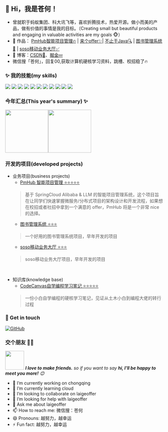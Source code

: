 
## 👋 Hi，我是苍何！

- 曾就职于蚂蚁集团、科大讯飞等，喜欢折腾技术，热爱开源。做小而美的产品，做有价值的事情是我的目标。（Creating small but beautiful products and engaging in valuable activities are my goals 🐵）
- 🏡 作品： <a href="https://github.com/laigeoffer/pmhub" target="_blank">PmHub智能项目管理🔥</a> | <a href="https://github.com/laigeoffer/laigeoffer" target="_blank">来个offer✨</a>| <a href="https://github.com/freestylefly/CodeCanvas" target="_blank">不止于Java🔍</a> | <a href="https://github.com/freestylefly/library" target="_blank">图书管理系统🚀</a> | <a href="https://github.com/freestylefly/SOSO" target="_blank">soso移动业务大厅✅</a> 
- :pencil: 博客：[CSDN💬](https://blog.csdn.net/qq_43270074?spm=1000.2115.3001.5343)、[掘金💤](https://juejin.cn/user/588993963763405) 
- 微信搜「苍何」，回复00,获取计算机硬核学习资料，跳槽、校招稳了🔥


### ✨ 我的技能(my skills)   

![](https://img.shields.io/badge/-Java-4C7491?style=flat-square&logo=java&logoColor=fff)
![](https://img.shields.io/badge/-Spring-5FB832?style=flat-square&logo=Spring&logoColor=fff)
![](https://img.shields.io/badge/-Python-3e74a2?style=flat-square&logo=Python&logoColor=fff)
![](https://img.shields.io/badge/-Node.js-339933?style=flat-square&logo=Node.js&logoColor=fff)
![](https://img.shields.io/badge/-Vue-4fc08d?style=flat-square&logo=Vue.js&logoColor=fff)
![](https://img.shields.io/badge/-React-2d98ce?style=flat-square&logo=React&logoColor=fff)
![](https://img.shields.io/badge/-Docker-2496ED?style=flat-square&logo=Docker&logoColor=fff)
![](https://img.shields.io/badge/-Linux-000000?style=flat-square&logo=Linux&logoColor=fff)
![](https://img.shields.io/badge/-MySQL-4479A1?style=flat-square&logo=MySQL&logoColor=fff)
![](https://img.shields.io/badge/-Redis-DC382D?style=flat-square&logo=Redis&logoColor=fff)
![](https://img.shields.io/badge/-Git-E84E31?style=flat-square&logo=Git&logoColor=fff)


### 今年汇总(This year's summary) ✨

<img align="" height="137px" src="https://github-readme-stats.vercel.app/api?username=freestylefly&hide_border=true&show_icons=true&include_all_commits=true&line_height=21&bg_color=0,EC6C6C,FFD479,FFFC79,73FA79&theme=graywhite&" /><img align="" height="137px" src="https://github-readme-stats.vercel.app/api/top-langs/?username=freestylefly&hide_title=true&hide_border=true&layout=compact&bg_color=0,73FA79,73FDFF,D783FF&theme=graywhite&locale=cn" />



### 开发的项目(developed projects)

- 业务项目(business projects)
  - [PmHub 智能项目管理 ⭐⭐⭐⭐⭐](https://github.com/laigeoffer/pmhub)
  > 基于 SpringCloud Alibaba & LLM 的智能项目管理系统，这个项目旨在让同学们快速掌握微服务/分布式项目的架构设计和开发流程，如果想在校招或者社招中拿到一个满意的 offer，PmHub 将是一个非常 nice 的选择。
  - [图书管理系统 ⭐⭐⭐](https://github.com/freestylefly/library)
  > 一个好用的图书管理系统项目，早年开发的项目
  - [soso移动业务大厅 ⭐⭐⭐](https://github.com/freestylefly/SOSO)
  > soso移动业务大厅项目，早年开发的项目
  
 


<br>


- 知识库(knowledge base)
  - [CodeCanvas自学编程学习笔记 ⭐⭐⭐⭐⭐](https://github.com/freestylefly/CodeCanvas)
   > 一份小白自学编程的硬核学习笔记，见证从土木小白到编程大佬的转行过程




### 🎉 Get in touch

[![GitHub](https://img.shields.io/badge/GitHub-grey?logo=github)](https://github.com/freestylefly)
### 交个朋友 👬🏻

<img src="https://media.giphy.com/media/LnQjpWaON8nhr21vNW/giphy.gif" width="60"> <em><b>I love to make friends.</b> so if you want to say <b>hi, I'll be happy to meet you more!</b> 😊</em>

- 🔭 I’m currently working on chongqing
- 🌱 I’m currently learning cloud
- 👯 I’m looking to collaborate on laigeoffer
- 🤔 I’m looking for help with laigeoffer
- 💬 Ask me about laigeoffer
- 📫 How to reach me: 微信搜：苍何
- 😄 Pronouns: 越努力，越幸运
- ⚡ Fun fact: 越努力，越幸运
